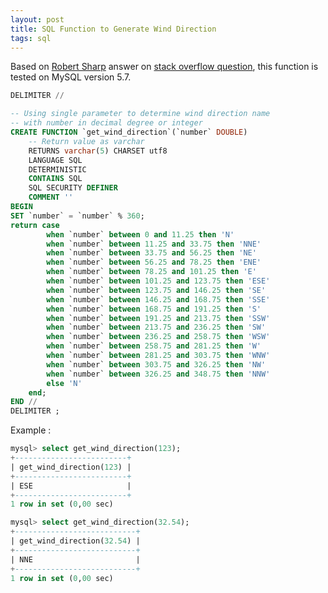 ```yaml
---
layout: post
title: SQL Function to Generate Wind Direction
tags: sql
---
```

Based on [Robert Sharp][so-answer] answer on [stack overflow question][so-question], this function is tested on MySQL version 5.7.

```sql
DELIMITER //

-- Using single parameter to determine wind direction name
-- with number in decimal degree or integer
CREATE FUNCTION `get_wind_direction`(`number` DOUBLE)
    -- Return value as varchar
    RETURNS varchar(5) CHARSET utf8
    LANGUAGE SQL
    DETERMINISTIC
    CONTAINS SQL
    SQL SECURITY DEFINER
    COMMENT ''
BEGIN
SET `number` = `number` % 360;
return case
        when `number` between 0 and 11.25 then 'N'
        when `number` between 11.25 and 33.75 then 'NNE'
        when `number` between 33.75 and 56.25 then 'NE'
        when `number` between 56.25 and 78.25 then 'ENE'
        when `number` between 78.25 and 101.25 then 'E'
        when `number` between 101.25 and 123.75 then 'ESE'
        when `number` between 123.75 and 146.25 then 'SE'
        when `number` between 146.25 and 168.75 then 'SSE'
        when `number` between 168.75 and 191.25 then 'S'
        when `number` between 191.25 and 213.75 then 'SSW'
        when `number` between 213.75 and 236.25 then 'SW'
        when `number` between 236.25 and 258.75 then 'WSW'
        when `number` between 258.75 and 281.25 then 'W'
        when `number` between 281.25 and 303.75 then 'WNW'
        when `number` between 303.75 and 326.25 then 'NW'
        when `number` between 326.25 and 348.75 then 'NNW'
        else 'N'
    end;
END //
DELIMITER ;
```

Example :

```sql
mysql> select get_wind_direction(123);
+-------------------------+
| get_wind_direction(123) |
+-------------------------+
| ESE                     |
+-------------------------+
1 row in set (0,00 sec)

mysql> select get_wind_direction(32.54);
+---------------------------+
| get_wind_direction(32.54) |
+---------------------------+
| NNE                       |
+---------------------------+
1 row in set (0,00 sec)
```

[so-answer]: https://stackoverflow.com/a/39277268/6265296
[so-question]: https://stackoverflow.com/questions/14736464/determining-cardinal-compass-direction-between-points
